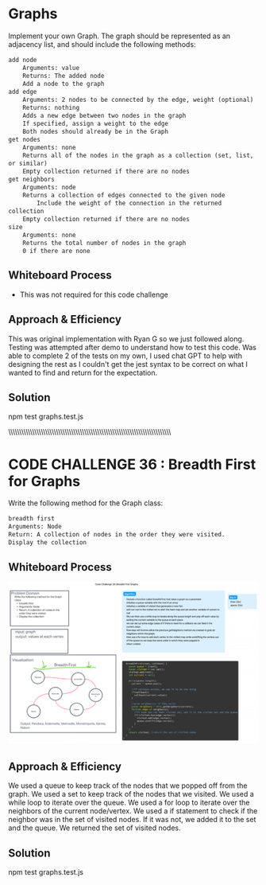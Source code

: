 # Graphs

Implement your own Graph. The graph should be represented as an adjacency list, and should include the following methods:

    add node
        Arguments: value
        Returns: The added node
        Add a node to the graph
    add edge
        Arguments: 2 nodes to be connected by the edge, weight (optional)
        Returns: nothing
        Adds a new edge between two nodes in the graph
        If specified, assign a weight to the edge
        Both nodes should already be in the Graph
    get nodes
        Arguments: none
        Returns all of the nodes in the graph as a collection (set, list, or similar)
        Empty collection returned if there are no nodes
    get neighbors
        Arguments: node
        Returns a collection of edges connected to the given node
            Include the weight of the connection in the returned collection
        Empty collection returned if there are no nodes
    size
        Arguments: none
        Returns the total number of nodes in the graph
        0 if there are none


## Whiteboard Process

- This was not required for this code challenge

## Approach & Efficiency

This was original implementation with Ryan G so we just followed along. Testing was attempted after demo to understand how to test this code. Was able to complete 2 of the tests on my own, I used chat GPT to help with designing the rest as I couldn't get the jest syntax to be correct on what I wanted to find and return for the expectation.

## Solution

npm test graphs.test.js

\\\\\\\\\\\\\\\\\\\\\\\\\\\\\\\\\\\\\\\\\\\\\\\\\\\\\\\\\\\\\\\\\\\\\\\\\\\\\\\\\\\\\\\\\\\\\\\\\\\\\\\\\\\\\\\\\\\\\\\\\\\\\\\\\\\\\\\\\\\\\\\\\\\\\

# CODE CHALLENGE 36 : Breadth First for Graphs

Write the following method for the Graph class:

    breadth first
    Arguments: Node
    Return: A collection of nodes in the order they were visited.
    Display the collection

## Whiteboard Process

![Alt text](../../assets/CodeChallenge36WhiteBoard.png)

## Approach & Efficiency

We used a queue to keep track of the nodes that we popped off from the graph. We used a set to keep track of the nodes that we visited. We used a while loop to iterate over the queue. We used a for loop to iterate over the neighbors of the current node/vertex. We used a if statement to check if the neighbor was in the set of visited nodes. If it was not, we added it to the set and the queue. We returned the set of visited nodes.

## Solution

npm test graphs.test.js
